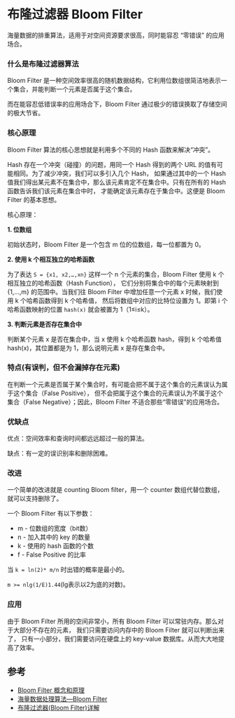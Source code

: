 # 布隆过滤器 Bloom Filter

海量数据的排重算法，适用于对空间资源要求很高，同时能容忍 “零错误” 的应用场合。

### 什么是布隆过滤器算法

Bloom Filter 是一种空间效率很高的随机数据结构，它利用位数组很简洁地表示一个集合，并能判断一个元素是否属于这个集合。

而在能容忍低错误率的应用场合下，Bloom Filter 通过极少的错误换取了存储空间的极大节省。

### 核心原理

Bloom Filter 算法的核心思想就是利用多个不同的 Hash 函数来解决“冲突”。

Hash 存在一个冲突（碰撞）的问题，用同一个 Hash 得到的两个 URL 的值有可能相同。为了减少冲突，我们可以多引入几个 Hash，
如果通过其中的一个 Hash 值我们得出某元素不在集合中，那么该元素肯定不在集合中。只有在所有的 Hash 函数告诉我们该元素在集合中时，
才能确定该元素存在于集合中。这便是 Bloom Filter 的基本思想。

核心原理：

**1. 位数组**

初始状态时，Bloom Filter 是一个包含 m 位的位数组，每一位都置为 0。

**2. 使用 k 个相互独立的哈希函数**

为了表达 `S = {x1, x2,…,xn}` 这样一个 n 个元素的集合，Bloom Filter 使用 k 个相互独立的哈希函数（Hash Function），
它们分别将集合中的每个元素映射到 {1,…,m} 的范围中。当我们往 Bloom Filter 中增加任意一个元素 x 时候，我们使用 k 个哈希函数得到 k 个哈希值，
然后将数组中对应的比特位设置为 1。即第 i 个哈希函数映射的位置 `hash(x)` 就会被置为 1（1≤i≤k）。

**3. 判断元素是否存在集合中**

判断某个元素 x 是否在集合中，当 x 使用 k 个哈希函数 hash，得到 k 个哈希值 hash(x)，其位置都是为 1，那么说明元素 x 是存在集合中。

### 特点(有误判，但不会漏掉存在元素)

在判断一个元素是否属于某个集合时，有可能会把不属于这个集合的元素误认为属于这个集合（False Positive），
但不会把属于这个集合的元素误认为不属于这个集合（False Negative）；因此，Bloom Filter 不适合那些“零错误”的应用场合。

### 优缺点

优点：空间效率和查询时间都远远超过一般的算法。

缺点：有一定的误识别率和删除困难。

### 改进

一个简单的改进就是 counting Bloom filter，用一个 counter 数组代替位数组，就可以支持删除了。

一个 Bloom Filter 有以下参数：

* m	- 位数组的宽度（bit数）
* n	- 加入其中的 key 的数量
* k	- 使用的 hash 函数的个数
* f	- False Positive 的比率

当 `k = ln(2)* m/n` 时出错的概率是最小的。

`m >= nlg(1/E)1.44`(lg表示以2为底的对数)。 

### 应用

由于 Bloom Filter 所用的空间非常小，所有 Bloom Filter 可以常驻内存。那么对于大部分不存在的元素，
我们只需要访问内存中的 Bloom Filter 就可以判断出来了，
只有一小部分，我们需要访问在硬盘上的 key-value 数据库。从而大大地提高了效率。

## 参考

* [Bloom Filter 概念和原理](http://blog.csdn.net/jiaomeng/article/details/1495500)
* [海量数据处理算法—Bloom Filter](http://blog.csdn.net/hguisu/article/details/7866173)
* [布隆过滤器(Bloom Filter)详解](http://www.cnblogs.com/allensun/archive/2011/02/16/1956532.html)
